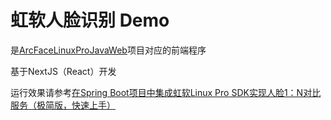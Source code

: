# 虹软人脸识别 Demo

是[ArcFaceLinuxProJavaWeb](https://github.com/bfss/ArcFaceLinuxProJavaWeb)项目对应的前端程序

基于NextJS（React）开发

运行效果请参考[在Spring Boot项目中集成虹软Linux Pro SDK实现人脸1：N对比服务（极简版，快速上手）](https://zhuanlan.zhihu.com/p/1931819240530375827)

